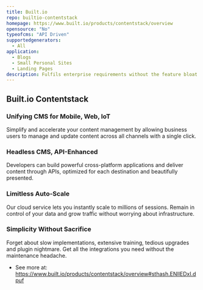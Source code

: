 ```yaml
---
title: Built.io
repo: builtio-contentstack
homepage: https://www.built.io/products/contentstack/overview
opensource: "No"
typeofcms: "API Driven"
supportedgenerators:
  - All
application:
  - Blogs
  - Small Personal Sites
  - Landing Pages
description: Fulfils enterprise requirements without the feature bloat like with traditional CMS's.
---
```

## Built.io Contentstack

### Unifying CMS for Mobile, Web, IoT
Simplify and accelerate your content management by allowing business users to manage and update content across all channels with a single click.

### Headless CMS, API-Enhanced
Developers can build powerful cross-platform applications and deliver content through APIs, optimized for each destination and beautifully presented.

### Limitless Auto-Scale
Our cloud service lets you instantly scale to millions of sessions. Remain in control of your data and grow traffic without worrying about infrastructure.

### Simplicity Without Sacrifice
Forget about slow implementations, extensive training, tedious upgrades and plugin nightmare. Get all the integrations you need without the maintenance headache.

- See more at: https://www.built.io/products/contentstack/overview#sthash.ENIlEDxI.dpuf